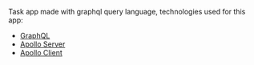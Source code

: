 Task app made with graphql query language, technologies used for this app:

- [GraphQL](https://github.com/graphql/graphql-js)
- [Apollo Server](https://github.com/apollographql/apollo-server)
- [Apollo Client](https://github.com/apollographql/apollo-client)
